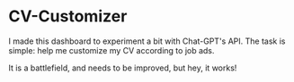 # CV-Customizer

I made this dashboard to experiment a bit with Chat-GPT's API. The task is simple: help me customize my CV according to job ads.

It is a battlefield, and needs to be improved, but hey, it works!
